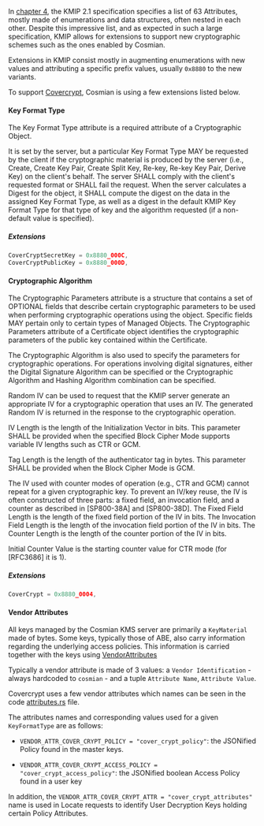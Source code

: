 In [chapter 4](https://docs.oasis-open.org/kmip/kmip-spec/v2.1/cs01/kmip-spec-v2.1-cs01.html#_Toc32239322), the KMIP 2.1 specification specifies a list of 63 Attributes, mostly made of enumerations and data structures, often nested in each other. Despite this impressive list, and as expected in such a large specification, KMIP allows for extensions to support new cryptographic schemes such as the ones enabled by Cosmian.

Extensions in KMIP consist mostly in augmenting enumerations with new values and attributing a specific prefix values, usually `0x8880` to the new variants.

To support [Covercrypt](https://github.com/Cosmian/cover_crypt), Cosmian is using a few extensions listed below.

#### Key Format Type

The Key Format Type attribute is a required attribute of a Cryptographic Object.

It is set by the server, but a particular Key Format Type MAY be requested by the client if the cryptographic material is produced by the server (i.e., Create, Create Key Pair, Create Split Key, Re-key, Re-key Key Pair, Derive Key) on the client's behalf. The server SHALL comply with the client's requested format or SHALL fail the request. When the server calculates a Digest for the object, it SHALL compute the digest on the data in the assigned Key Format Type, as well as a digest in the default KMIP Key Format Type for that type of key and the algorithm requested (if a non-default value is specified).

##### Extensions

```c
CoverCryptSecretKey = 0x8880_000C,
CoverCryptPublicKey = 0x8880_000D,
```

#### Cryptographic Algorithm

The Cryptographic Parameters attribute is a structure that contains a set of OPTIONAL fields that describe certain cryptographic parameters to be used when performing cryptographic operations using the object. Specific fields MAY pertain only to certain types of Managed Objects. The Cryptographic Parameters attribute of a Certificate object identifies the cryptographic parameters of the public key contained within the Certificate.

The Cryptographic Algorithm is also used to specify the parameters for cryptographic operations. For operations involving digital signatures, either the Digital Signature Algorithm can be specified or the Cryptographic Algorithm and Hashing Algorithm combination can be specified.

Random IV can be used to request that the KMIP server generate an appropriate IV for a cryptographic operation that uses an IV. The generated Random IV is returned in the response to the cryptographic operation.

IV Length is the length of the Initialization Vector in bits. This parameter SHALL be provided when the specified Block Cipher Mode supports variable IV lengths such as CTR or GCM.

Tag Length is the length of the authenticator tag in bytes. This parameter SHALL be provided when the Block Cipher Mode is GCM.

The IV used with counter modes of operation (e.g., CTR and GCM) cannot repeat for a given cryptographic key. To prevent an IV/key reuse, the IV is often constructed of three parts: a fixed field, an invocation field, and a counter as described in [SP800-38A] and [SP800-38D]. The Fixed Field Length is the length of the fixed field portion of the IV in bits. The Invocation Field Length is the length of the invocation field portion of the IV in bits. The Counter Length is the length of the counter portion of the IV in bits.

Initial Counter Value is the starting counter value for CTR mode (for [RFC3686] it is 1).

##### Extensions

```c
CoverCrypt = 0x8880_0004,
```

#### Vendor Attributes

All keys managed by the Cosmian KMS server are primarily a `KeyMaterial` made of bytes. Some keys, typically those of ABE, also carry information regarding the underlying access policies. This information is carried together with the keys using [VendorAttributes](https://docs.oasis-open.org/kmip/kmip-spec/v2.1/cs01/kmip-spec-v2.1-cs01.html#_Toc32239382)

Typically a vendor attribute is made of 3 values: a `Vendor Identification` - always hardcoded to `cosmian` - and a tuple `Attribute Name`, `Attribute Value`.

Covercrypt uses a few vendor attributes which names can be seen in the code [attributes.rs](https://github.com/Cosmian/kms/blob/main/crate/utils/src/crypto/cover_crypt/attributes.rs) file.

The attributes names and corresponding values used for a given `KeyFormatType` are as follows:

- `VENDOR_ATTR_COVER_CRYPT_POLICY = "cover_crypt_policy"`: the JSONified Policy found in the master keys.

- `VENDOR_ATTR_COVER_CRYPT_ACCESS_POLICY = "cover_crypt_access_policy"`: the JSONified boolean Access Policy found in a user key

In addition, the `VENDOR_ATTR_COVER_CRYPT_ATTR = "cover_crypt_attributes"` name is used in Locate requests to identify User Decryption Keys holding certain Policy Attributes.
